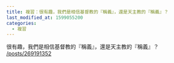 ```yaml
---
title: 複習：很有趣，我們是相信基督教的『稱義』，還是天主教的『稱義』？
last_modified_at: 1599055200
categories:
  - 複習
---
```


<p>很有趣，我們是相信基督教的『稱義』，還是天主教的『稱義』？<br>
<a href="/posts/269191352" target="_blank">/posts/269191352</a></p>

<p>&nbsp;</p>

